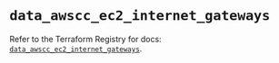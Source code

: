 # `data_awscc_ec2_internet_gateways`

Refer to the Terraform Registry for docs: [`data_awscc_ec2_internet_gateways`](https://registry.terraform.io/providers/hashicorp/awscc/0.70.0/docs/data-sources/ec2_internet_gateways).
